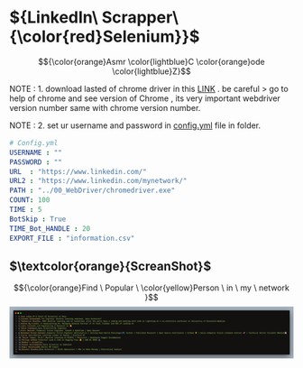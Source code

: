 # ${LinkedIn\ Scrapper\ {\color{red}Selenium}}$

$${\color{orange}Asmr  \color{lightblue}C \color{orange}ode \color{lightblue}Z}$$

NOTE : 1. download lasted of chrome driver in this [LINK](https://chromedriver.chromium.org/downloads) . be careful > go to help of chrome and see version of Chrome , its very important webdriver version number same with chrome version number.

NOTE : 2. set ur username and password in [config.yml]() file in folder.

```yml
# Config.yml
USERNAME : ""
PASSWORD : ""
URL  : "https://www.linkedin.com/"
URL2 : "https://www.linkedin.com/mynetwork/"
PATH : "../00_WebDriver/chromedriver.exe"
COUNT: 100
TIME : 5
BotSkip : True
TIME_Bot_HANDLE : 20
EXPORT_FILE : "information.csv"
```

## $\textcolor{orange}{ScreanShot}$

$${\color{orange}Find \ Popular \ \color{yellow}Person \ in \ my \ network }$$
![Find Popular Person in my network](./src/pic1.png)

<!-- <div align="center">
  <kbd>
    <img src="src/pic1.png" width = 1080/>
  </kbd>
</div> -->